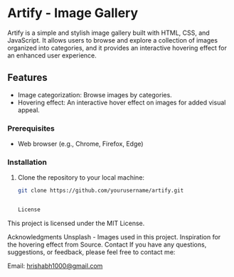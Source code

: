 # Artify - Image Gallery

Artify is a simple and stylish image gallery built with HTML, CSS, and JavaScript. It allows users to browse and explore a collection of images organized into categories, and it provides an interactive hovering effect for an enhanced user experience.


## Features

- Image categorization: Browse images by categories.
- Hovering effect: An interactive hover effect on images for added visual appeal.

### Prerequisites

- Web browser (e.g., Chrome, Firefox, Edge)

### Installation

1. Clone the repository to your local machine:

   ```bash
   git clone https://github.com/yourusername/artify.git


   License
This project is licensed under the MIT License.

Acknowledgments
Unsplash - Images used in this project.
Inspiration for the hovering effect from Source.
Contact
If you have any questions, suggestions, or feedback, please feel free to contact me:

Email: hrishabh1000@gmail.com

